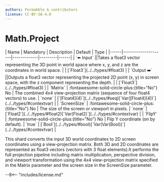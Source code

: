 ```yaml
---
authors: Formabble & contributors
license: CC-BY-SA-4.0
---
```



# Math.Project

<div class="sh-parameters" markdown="1">
| Name | Mandatory | Description | Default | Type |
|------|---------------------|-------------|---------|------|
| `⬅️ Input` ||Takes a float3 vector representing the 3D point in world space where x, y, and z are the coordinates in world space. | | [`Float3`](../../types/#float3) |
| `Output ➡️` ||Outputs a float3 vector representing the projected 2D point (x, y) in screen space, with the z component representing the depth. | | [`Float3`](../../types/#float3) |
| `Matrix` | :fontawesome-solid-circle-plus:{title="No"} No  | The combined 4x4 view-projection matrix (sequence of four float4 vectors) to use. | `none` | [`[Float4](4)`](../../types/#seq)[`Var([Float4](4))`](../../types/#contextvar) |
| `ScreenSize` | :fontawesome-solid-circle-plus:{title="No"} No  | The size of the screen or viewport in pixels. | `none` | [`Float2`](../../types/#float2)[`Var(Float2)`](../../types/#contextvar) |
| `FlipY` | :fontawesome-solid-circle-plus:{title="No"} No  | Flip Y coordinate (on by default). | `true` | [`Bool`](../../types/#bool)[`Var(Var(Bool))`](../../types/#contextvar) |

</div>

This shard converts the input 3D world coordinates to 2D screen coordinates using a view-projection matrix. Both 3D and 2D coordinates are represented as float3 vectors (vectors with 3 float elements).It performs the full projection pipeline including matrix multiplication, perspective division, and viewport transformation using the 4x4 view-projection matrix specified in the Matrix parameter and the screen size in the ScreenSize parameter.

--8<-- "includes/license.md"

